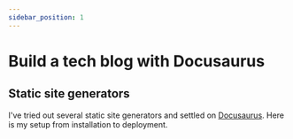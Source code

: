 ```yaml
---
sidebar_position: 1
---
```


# Build a tech blog with Docusaurus

## Static site generators

I've tried out several static site generators and settled on [Docusaurus](https://docusaurus.io). Here is my setup from installation to deployment.


